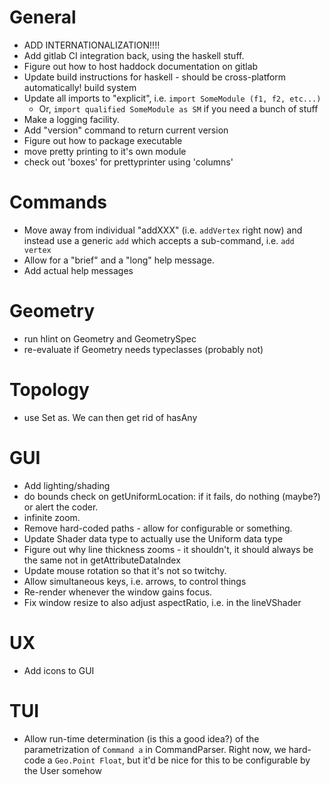 # General
- ADD INTERNATIONALIZATION!!!!
- Add gitlab CI integration back, using the haskell stuff.
- Figure out how to host haddock documentation on gitlab
- Update build instructions for haskell - should be cross-platform automatically!
  build system
- Update all imports to "explicit", i.e. `import SomeModule (f1, f2, etc...)`
    - Or, `import qualified SomeModule as SM` if you need a bunch of stuff
- Make a logging facility.
- Add "version" command to return current version
- Figure out how to package executable
- move pretty printing to it's own module
- check out 'boxes' for prettyprinter using 'columns'

# Commands
- Move away from individual "addXXX" (i.e. `addVertex` right now) and instead
  use a generic `add` which accepts a sub-command, i.e. `add vertex`
- Allow for a "brief" and a "long" help message.
- Add actual help messages

# Geometry
- run hlint on Geometry and GeometrySpec
- re-evaluate if Geometry needs typeclasses (probably not)

# Topology
- use Set as. We can then get rid of hasAny

# GUI
- Add lighting/shading
- do bounds check on getUniformLocation: if it fails, do nothing (maybe?) or
  alert the coder.
- infinite zoom.
- Remove hard-coded paths - allow for configurable or something.
- Update Shader data type to actually use the Uniform data type 
- Figure out why line thickness zooms - it shouldn't, it should always be the same
  not in getAttributeDataIndex
- Update mouse rotation so that it's not so twitchy.
- Allow simultaneous keys, i.e. arrows, to control things
- Re-render whenever the window gains focus.
- Fix window resize to also adjust aspectRatio, i.e. in the lineVShader

# UX
- Add icons to GUI

# TUI
- Allow run-time determination (is this a good idea?) of the parametrization of
  `Command a` in CommandParser. Right now, we hard-code a `Geo.Point Float`,
  but it'd be nice for this to be configurable by the User somehow
